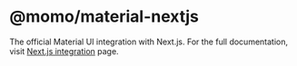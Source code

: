 # @momo/material-nextjs

The official Material UI integration with Next.js. For the full documentation, visit [Next.js integration](https://v5.mui.com/material-ui/guides/nextjs/) page.
